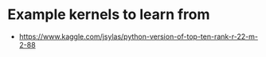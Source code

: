 # Example kernels to learn from

* https://www.kaggle.com/jsylas/python-version-of-top-ten-rank-r-22-m-2-88
